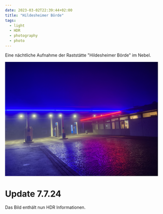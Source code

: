 ```yaml
---
date: 2023-03-02T22:39:44+02:00
title: "Hildesheimer Börde"
tags:
  - light
  - HDR
  - photography
  - photo
---
```


Eine nächtliche Aufnahme der Raststätte "Hildesheimer Börde" im Nebel.
<!--more-->

[![Hildesheimer Börde bei Nacht](./img/IMG_4538-m.hdr.jpeg)](./img/IMG_4538.hdr.jpeg)


# Update 7.7.24

Das Bild enthält nun HDR Informationen.
